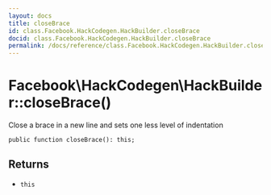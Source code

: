 ```yaml
---
layout: docs
title: closeBrace
id: class.Facebook.HackCodegen.HackBuilder.closeBrace
docid: class.Facebook.HackCodegen.HackBuilder.closeBrace
permalink: /docs/reference/class.Facebook.HackCodegen.HackBuilder.closeBrace/
---
```

# Facebook\\HackCodegen\\HackBuilder::closeBrace()




Close a brace in a new line and sets one less level of indentation




``` Hack
public function closeBrace(): this;
```




## Returns




- ` this `